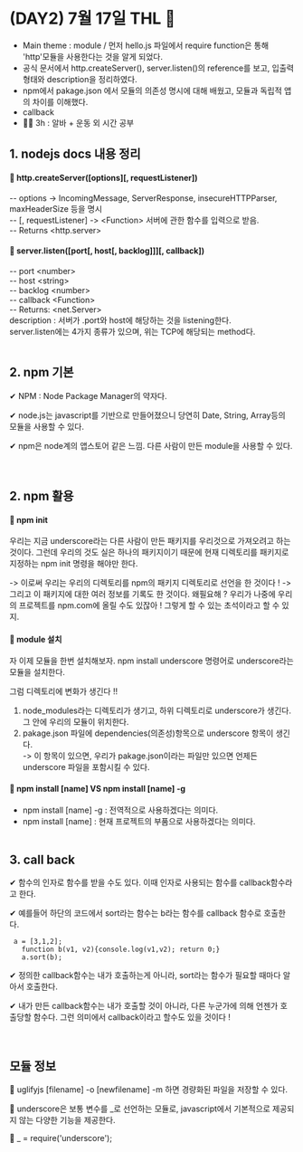 # (DAY2) 7월 17일 THL 🤞

 - Main theme : module / 먼저 hello.js 파일에서 require function은 통해 'http'모듈을 사용한다는 것을 알게 되었다.<br>
 - 공식 문서에서 http.createServer(), server.listen()의 reference를 보고, 입출력형태와 description을 정리하였다.<br>
 - npm에서 pakage.json 에서 모듈의 의존성 명시에 대해 배웠고, 모듈과 독립적 앱의 차이를 이해했다.
 - callback
 - 🚶‍♀️ 3h : 알바 + 운동 외 시간 공부
 

## 1. nodejs docs 내용 정리

#### 🔎 http.createServer([options][, requestListener])
-- options -> IncomingMessage, ServerResponse, insecureHTTPParser, maxHeaderSize 등을 명시<br>
-- [, requestListener] -> \<Function\> 서버에 관한 함수를 입력으로 받음.<br>
-- Returns \<http.server\><br>

#### 🔎 server.listen([port[, host[, backlog]]][, callback])<br>
-- port \<number\> <br>
-- host \<string\> <br>
-- backlog \<number\> <br>
-- callback \<Function\><br>
-- Returns: \<net.Server\><br>
description : 서버가 .port와 host에 해당하는 것을 listening한다.<br>
server.listen에는 4가지 종류가 있으며, 위는 TCP에 해당되는 method다. <br>
<br>

## 2. npm 기본
 ✔ NPM :  Node Package Manager의 약자다.<br>
 
 ✔ node.js는 javascript를 기반으로 만들어졌으니 당연히 Date, String, Array등의 모듈을 사용할 수 있다.<br>
 
 ✔ npm은 node계의 앱스토어 같은 느낌. 다른 사람이 만든 module을 사용할 수 있다.<br><br><br>
 
 
 ## 2. npm 활용
 
  #### 🔎 npm init
  우리는 지금 underscore라는 다른 사람이 만든 패키지를 우리것으로 가져오려고 하는 것이다. 그런데 우리의 것도 실은 하나의 패키지이기 때문에 현재 디렉토리를 패키지로 지정하는 npm init 명령을 해야만 한다.

 -> 이로써 우리는 우리의 디렉토리를 npm의 패키지 디렉토리로 선언을 한 것이다 !
 -> 그리고 이 패키지에 대한 여러 정보를 기록도 한 것이다.
왜필요해 ? 우리가 나중에 우리의 프로젝트를 npm.com에 올릴 수도 있잖아 ! 그렇게 할 수 있는 초석이라고 할 수 있지.

  #### 🔎 module 설치
  
  자 이제 모듈을 한번 설치해보자. npm install underscore 명령어로 underscore라는 모듈을 설치한다.

그럼 디렉토리에 변화가 생긴다 !! 
1. node_modules라는 디렉토리가 생기고, 하위 디렉토리로 underscore가 생긴다. 그 안에 우리의 모듈이 위치한다.
2. pakage.json 파일에 dependencies(의존성)항목으로 underscore 항목이 생긴다. 
    <br>-> 이 항목이 있으면, 우리가 pakage.json이라는 파일만 있으면 언제든 underscore 파일을 포함시킬 수 있다.
    


#### 🔎 npm install [name] VS npm install [name] **-g**
  - npm install [name] -g : 전역적으로 사용하겠다는 의미다.
  - npm install [name] : 현재 프로젝트의 부품으로 사용하겠다는 의미다.<br><br>
 
 
 ## 3. call back
 ✔ 함수의 인자로 함수를 받을 수도 있다. 이때 인자로 사용되는 함수를 callback함수라고 한다.

 ✔ 예를들어 하단의 코드에서 sort라는 함수는 b라는 함수를 callback 함수로 호출한다.
  <pre><code> a = [3,1,2];
   function b(v1, v2){console.log(v1,v2); return 0;}
   a.sort(b); </pre></code>
 ✔ 정의한 callback함수는 내가 호출하는게 아니라, sort라는 함수가 필요할 때마다 알아서 호출한다.
 
✔ 내가 만든 callback함수는 내가 호출할 것이 아니라, 다른 누군가에 의해 언젠가 호출당할 함수다. 그런 의미에서 callback이라고 할수도 있을 것이다 !
 
 <br>
 
## 모듈 정보
🔅 uglifyjs [filename] -o [newfilename] -m 하면 경량화된 파일을 저장할 수 있다.

🔅 underscore은 보통 변수를 _로 선언하는 모듈로, javascript에서 기본적으로 제공되지 않는 다양한 기능을 제공한다.

🔅  _ = require('underscore');
